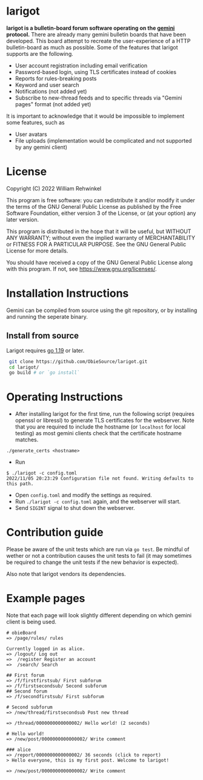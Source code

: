 # larigot
**larigot is a bulletin-board forum software operating on the [gemini](https://gemini.circumlunar.space/docs/specification.gmi) protocol.** There are already many gemini bulletin boards that have been developed. This board attempt to recreate the user-experience of a HTTP bulletin-board as much as possible. Some of the features that larigot supports are the following.

- User account registration including email verification
- Password-based login, using TLS certificates instead of cookies
- Reports for rules-breaking posts
- Keyword and user search
- Notifications (not added yet)
- Subscribe to new-thread feeds and to specific threads via "Gemini pages" format (not added yet)

It is important to acknowledge that it would be impossible to implement some features, such as 

- User avatars
- File uploads (implementation would be complicated and not supported by any gemini client)

# License

Copyright (C) 2022 William Rehwinkel

This program is free software: you can redistribute it and/or modify it under the terms of the GNU General Public License as published by the Free Software Foundation, either version 3 of the License, or (at your option) any later version.

This program is distributed in the hope that it will be useful, but WITHOUT ANY WARRANTY; without even the implied warranty of MERCHANTABILITY or FITNESS FOR A PARTICULAR PURPOSE.  See the GNU General Public License for more details.

You should have received a copy of the GNU General Public License along with this program.  If not, see https://www.gnu.org/licenses/.

# Installation Instructions
Gemini can be compiled from source using the git repository, or by installing and running the seperate binary.

## Install from source
Larigot requires [go 1.19](https://go.dev/dl/) or later.
```bash
 git clone https://github.com/ObieSource/larigot.git
 cd larigot/
 go build # or `go install`
```

# Operating Instructions
- After installing larigot for the first time, run the following script (requires openssl or libressl) to generate TLS certificates for the webserver. Note that you are required to include the hostname (or `localhost` for local testing) as most gemini clients check that the certificate hostname matches.
```
./generate_certs <hostname>
```
- Run
```
$ ./larigot -c config.toml
2022/11/05 20:23:29 Configuration file not found. Writing defaults to this path.
```
- Open `config.toml` and modify the settings as required.
- Run `./larigot -c config.toml` again, and the webserver will start.
- Send `SIGINT` signal to shut down the webserver.

# Contribution guide
Please be aware of the unit tests which are run via `go test`. Be mindful of wether or not a contribution causes the unit tests to fail (it may sometimes be required to change the unit tests if the new behavior is expected).

Also note that larigot vendors its dependencies.

# Example pages
Note that each page will look slightly different depending on which gemini client is being used.
```
# obieBoard
=> /page/rules/ rules

Currently logged in as alice.
=> /logout/ Log out
=>  /register Register an account
=>  /search/ Search

## First forum
=> /f/firstfirstsub/ First subforum
=> /f/firstsecondsub/ Second subforum
## Second forum
=> /f/secondfirstsub/ First subforum

```

```
# Second subforum
=> /new/thread/firstsecondsub Post new thread

=> /thread/0000000000000002/ Hello world! (2 seconds)

```

```
# Hello world!
=> /new/post/0000000000000002/ Write comment

### alice
=> /report/0000000000000002/ 36 seconds (click to report)
> Hello everyone, this is my first post. Welcome to larigot!

=> /new/post/0000000000000002/ Write comment

```

